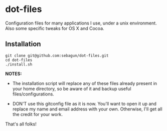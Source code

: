 dot-files
=========

Configuration files for many applications I use, under a unix environment. Also some specific tweaks for OS X and Cocoa.

Installation
------------

```
git clone git@github.com:sebagun/dot-files.git  
cd dot-files  
./install.sh  
```

**NOTES:**

- The installation script will replace any of these files already present in your home directory, so be aware of it and backup useful files/configurations.

- DON'T use this gitconfig file as it is now. You'll want to open it up and replace my name and email address with your own. Otherwise, I'll get all the credit for your work.

That's all folks!
